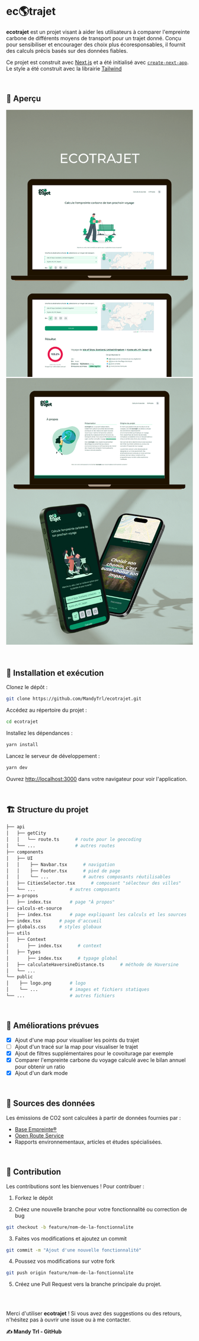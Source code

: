 # ec🌎trajet

**ecotrajet** est un projet visant à aider les utilisateurs à comparer l'empreinte carbone de différents moyens de transport pour un trajet donné. Conçu pour sensibiliser et encourager des choix plus écoresponsables, il fournit des calculs précis basés sur des données fiables.

Ce projet est construit avec [Next.js](https://nextjs.org) et a été initialisé avec [`create-next-app`](https://nextjs.org/docs/app/api-reference/cli/create-next-app). Le style a été construit avec la librairie [Tailwind](<(https://tailwindcss.com/)>)

<br>

## 👀 Aperçu

![website mockup ecotrajet project mandytrl](https://github.com/MandyTrl/ecotrajet/blob/main/public/ecotrajet-mockup.png?raw=true)
![pwa darkmonde mockup ecotrajet project mandytrl](https://github.com/MandyTrl/ecotrajet/blob/main/public/ecotrajet-mockup-1.png?raw=true)

<br>

## 🚀 Installation et exécution

Clonez le dépôt :

```bash
git clone https://github.com/MandyTrl/ecotrajet.git
```

Accédez au répertoire du projet :

```bash
cd ecotrajet
```

Installez les dépendances :

```bash
yarn install
```

Lancez le serveur de développement :

```bash
yarn dev
```

Ouvrez [http://localhost:3000](http://localhost:3000) dans votre navigateur pour voir l'application.

<br>

## 🏗️ Structure du projet

```bash
├── api
│   ├── getCity
│   │   └── route.ts      # route pour le geocoding
│   └── ...               # autres routes
├── components
│   ├── UI
│   │    ├── Navbar.tsx      # navigation
│   │    ├── Footer.tsx      # pied de page
│   │    └── ...             # autres composants réutilisables
│   ├── CitiesSelector.tsx      # composant "sélecteur des villes"
│   └── ...             # autres composants
├── a-propos
│   ├── index.tsx       # page "À propos"
├── calculs-et-source
│   ├── index.tsx       # page expliquant les calculs et les sources
├── index.tsx       # page d'accueil
├── globals.css     # styles globaux
├── utils
│   ├── Context
│       ├── index.tsx      # context
│   ├── Types
│       ├── index.tsx      # typage global
│   ├── calculateHaversineDistance.ts      # méthode de Haversine
│   └── ...
└── public
│    ├── logo.png       # logo
│    └── ...            # images et fichiers statiques
└── ...                 # autres fichiers
```

<br>

## 🧩 Améliorations prévues

- [x] Ajout d'une map pour visualiser les points du trajet
- [ ] Ajout d'un tracé sur la map pour visualiser le trajet
- [x] Ajout de filtres supplémentaires pour le covoiturage par exemple
- [x] Comparer l'empreinte carbone du voyage calculé avec le bilan annuel pour obtenir un ratio
- [x] Ajout d'un dark mode

<br>

## 📂 Sources des données

Les émissions de CO2 sont calculées à partir de données fournies par :

- [Base Empreinte®](https://prod-basecarbonesolo.ademe-dri.fr/documentation/UPLOAD_DOC_FR/index.htm?sommaire.htm)
- [Open Route Service](https://giscience.github.io/openrouteservice/)
- Rapports environnementaux, articles et études spécialisées.

<br>

## 🤝 Contribution

Les contributions sont les bienvenues ! Pour contribuer :

1. Forkez le dépôt

2. Créez une nouvelle branche pour votre fonctionnalité ou correction de bug

```bash
git checkout -b feature/nom-de-la-fonctionnalite
```

3. Faites vos modifications et ajoutez un commit

```bash
git commit -m "Ajout d'une nouvelle fonctionnalité"
```

4. Poussez vos modifications sur votre fork

```bash
git push origin feature/nom-de-la-fonctionnalite
```

5. Créez une Pull Request vers la branche principale du projet.

<br>
<br>

Merci d'utiliser **ecotrajet** ! Si vous avez des suggestions ou des retours, n'hésitez pas à ouvrir une issue ou à me contacter.

**✍️ Mandy Trl - GitHub**
